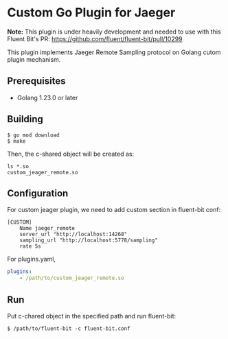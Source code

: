 # Custom Go Plugin for Jaeger

**Note:** This plugin is under heavily development and needed to use with this Fluent Bit's PR: https://github.com/fluent/fluent-bit/pull/10299

This plugin implements Jaeger Remote Sampling protocol on Golang cutom plugin mechanism.

## Prerequisites

* Golang 1.23.0 or later

## Building

```
$ go mod download
$ make
```

Then, the c-shared object will be created as:

```
ls *.so
custom_jeager_remote.so
```

## Configuration

For custom jeager plugin, we need to add custom section in fluent-bit conf:

```
[CUSTOM]
    Name jaeger_remote
    server_url "http://localhost:14268"
    sampling_url "http://localhost:5778/sampling"
    rate 5s
```

For plugins.yaml,

```yaml
plugins:
    - /path/to/custom_jeager_remote.so
```

## Run

Put c-chared object in the specified path and run fluent-bit:

```
$ /path/to/fluent-bit -c fluent-bit.conf
```
